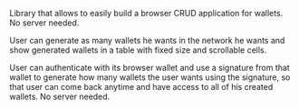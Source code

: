 Library that allows to easily build a browser CRUD application for wallets. No server needed.

User can generate as many wallets he wants in the network he wants and show generated wallets in a table with fixed size and scrollable cells.

User can authenticate with its browser wallet and use a signature from that wallet to generate how many wallets the user wants using the signature, so that user can come back anytime and have access to all of his created wallets. No server needed.

